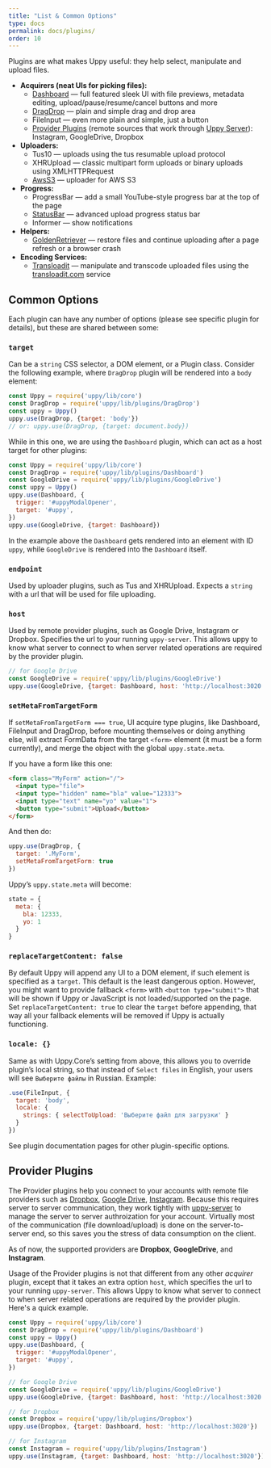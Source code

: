 ```yaml
---
title: "List & Common Options"
type: docs
permalink: docs/plugins/
order: 10
---
```


Plugins are what makes Uppy useful: they help select, manipulate and upload files.

- **Acquirers (neat UIs for picking files):**
  - [Dashboard](/docs/dashboard) — full featured sleek UI with file previews, metadata editing, upload/pause/resume/cancel buttons and more
  - [DragDrop](/docs/dragdrop) — plain and simple drag and drop area
  - FileInput — even more plain and simple, just a button
  - [Provider Plugins](#Provider-Plugins) (remote sources that work through [Uppy Server](/docs/uppy-server/)): Instagram, GoogleDrive, Dropbox
- **Uploaders:**
  - Tus10 — uploads using the tus resumable upload protocol
  - XHRUpload — classic multipart form uploads or binary uploads using XMLHTTPRequest
  - [AwsS3](/docs/aws-s3) — uploader for AWS S3
- **Progress:**
  - ProgressBar — add a small YouTube-style progress bar at the top of the page
  - [StatusBar](/docs/statusbar) — advanced upload progress status bar
  - Informer — show notifications
- **Helpers:**
  - [GoldenRetriever](/docs/golden-retriever) — restore files and continue uploading after a page refresh or a browser crash
- **Encoding Services:**
  - [Transloadit](/docs/transloadit) — manipulate and transcode uploaded files using the [transloadit.com](https://transloadit.com) service

## Common Options

Each plugin can have any number of options (please see specific plugin for details), but these are shared between some:

### `target`

Can be a `string` CSS selector, a DOM element, or a Plugin class. Consider the following example, where `DragDrop` plugin will be rendered into a `body` element:

```js
const Uppy = require('uppy/lib/core')
const DragDrop = require('uppy/lib/plugins/DragDrop')
const uppy = Uppy()
uppy.use(DragDrop, {target: 'body'})
// or: uppy.use(DragDrop, {target: document.body})
```

While in this one, we are using the `Dashboard` plugin, which can act as a host target for other plugins:

```js
const Uppy = require('uppy/lib/core')
const DragDrop = require('uppy/lib/plugins/Dashboard')
const GoogleDrive = require('uppy/lib/plugins/GoogleDrive')
const uppy = Uppy()
uppy.use(Dashboard, {
  trigger: '#uppyModalOpener',
  target: '#uppy',
})
uppy.use(GoogleDrive, {target: Dashboard})
```

In the example above the `Dashboard` gets rendered into an element with ID `uppy`, while `GoogleDrive` is rendered into the `Dashboard` itself.

### `endpoint`

Used by uploader plugins, such as Tus and XHRUpload. Expects a `string` with a url that will be used for file uploading.

### `host`

Used by remote provider plugins, such as Google Drive, Instagram or Dropbox. Specifies the url to your running `uppy-server`. This allows uppy to know what server to connect to when server related operations are required by the provider plugin.

```js
// for Google Drive
const GoogleDrive = require('uppy/lib/plugins/GoogleDrive')
uppy.use(GoogleDrive, {target: Dashboard, host: 'http://localhost:3020'})
```

### `setMetaFromTargetForm`

If `setMetaFromTargetForm === true`, UI acquire type plugins, like Dashboard, FileInput and DragDrop, before mounting themselves or doing anything else, will extract FormData from the target `<form>` element (it must be a form currently), and merge the object with the global `uppy.state.meta`.

If you have a form like this one:

```html
<form class="MyForm" action="/">
  <input type="file">
  <input type="hidden" name="bla" value="12333">
  <input type="text" name="yo" value="1">
  <button type="submit">Upload</button>
</form>
```

And then do:

```js
uppy.use(DragDrop, {
  target: '.MyForm',
  setMetaFromTargetForm: true
})
```

Uppy’s `uppy.state.meta` will become:

```js
state = {
  meta: {
    bla: 12333,
    yo: 1
  }
}
```

### `replaceTargetContent: false`

By default Uppy will append any UI to a DOM element, if such element is specified as a `target`. This default is the least dangerous option. However, you might want to provide fallback `<form>` with `<button type="submit">` that will be shown if Uppy or JavaScript is not loaded/supported on the page. Set `replaceTargetContent: true` to clear the `target` before appending, that way all your fallback elements will be removed if Uppy is actually functioning.

### `locale: {}`

Same as with Uppy.Core’s setting from above, this allows you to override plugin’s local string, so that instead of `Select files` in English, your users will see `Выберите файлы` in Russian. Example:

```js
.use(FileInput, {
  target: 'body',
  locale: {
    strings: { selectToUpload: 'Выберите файл для загрузки' }
  }
})
```

See plugin documentation pages for other plugin-specific options.

## Provider Plugins

The Provider plugins help you connect to your accounts with remote file providers such as [Dropbox](https://dropbox.com), [Google Drive](https://drive.google.com), [Instagram](https://instagram.com). Because this requires server to server communication, they work tightly with [uppy-server](https://github.com/transloadit/uppy-server) to manage the server to server authroization for your account. Virtually most of the communication (file download/upload) is done on the server-to-server end, so this saves you the stress of data consumption on the client.

As of now, the supported providers are **Dropbox**, **GoogleDrive**, and **Instagram**.

Usage of the Provider plugins is not that different from any other *acquirer* plugin, except that it takes an extra option `host`, which specifies the url to your running `uppy-server`. This allows Uppy to know what server to connect to when server related operations are required by the provider plugin. Here's a quick example.

```js
const Uppy = require('uppy/lib/core')
const DragDrop = require('uppy/lib/plugins/Dashboard')
const uppy = Uppy()
uppy.use(Dashboard, {
  trigger: '#uppyModalOpener',
  target: '#uppy',
})

// for Google Drive
const GoogleDrive = require('uppy/lib/plugins/GoogleDrive')
uppy.use(GoogleDrive, {target: Dashboard, host: 'http://localhost:3020'})

// for Dropbox
const Dropbox = require('uppy/lib/plugins/Dropbox')
uppy.use(Dropbox, {target: Dashboard, host: 'http://localhost:3020'})

// for Instagram
const Instagram = require('uppy/lib/plugins/Instagram')
uppy.use(Instagram, {target: Dashboard, host: 'http://localhost:3020'})
```
